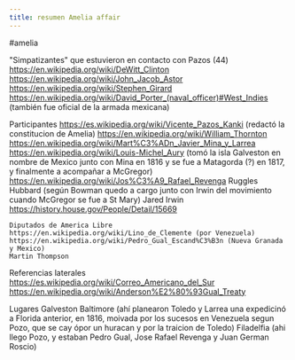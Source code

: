 ```yaml
---
title: resumen Amelia affair
---
```

#amelia

"Simpatizantes" que estuvieron en contacto con Pazos (44)
https://en.wikipedia.org/wiki/DeWitt_Clinton
https://en.wikipedia.org/wiki/John_Jacob_Astor
https://en.wikipedia.org/wiki/Stephen_Girard
https://en.wikipedia.org/wiki/David_Porter_(naval_officer)#West_Indies (también fue oficial de la armada mexicana)

Participantes
https://es.wikipedia.org/wiki/Vicente_Pazos_Kanki (redactó la constitucion de Amelia)
https://en.wikipedia.org/wiki/William_Thornton
https://en.wikipedia.org/wiki/Mart%C3%ADn_Javier_Mina_y_Larrea
https://en.wikipedia.org/wiki/Louis-Michel_Aury (tomó la isla Galveston en nombre de Mexico junto con Mina en 1816 y se fue a Matagorda (?) en 1817, y finalmente a acompañar a McGregor)
https://en.wikipedia.org/wiki/Jos%C3%A9_Rafael_Revenga
Ruggles Hubbard (según Bowman quedo a cargo junto con Irwin del movimiento cuando McGregor se fue a St Mary)
Jared Irwin https://history.house.gov/People/Detail/15669


	Diputados de America Libre
	https://en.wikipedia.org/wiki/Lino_de_Clemente (por Venezuela)
	https://en.wikipedia.org/wiki/Pedro_Gual_Escand%C3%B3n (Nueva Granada y Mexico)	
	Martin Thompson

Referencias laterales
https://es.wikipedia.org/wiki/Correo_Americano_del_Sur
https://en.wikipedia.org/wiki/Anderson%E2%80%93Gual_Treaty

Lugares
Galveston
Baltimore (ahí planearon Toledo y Larrea una expedicinó a Florida anterior, en 1816, moivada por los sucesos en Venezuela segun Pozo, que se cay ópor un huracan y por la traicion de Toledo)
Filadelfia (ahi llego Pozo, y estaban Pedro Gual, Jose Rafael Revenga y Juan German Roscio)
